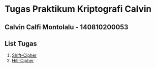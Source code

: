 # Tugas Praktikum Kriptografi Calvin
## Calvin Calfi Montolalu - 140810200053

## List Tugas
1. [Shift-Cipher](/Shift-Cipher/)
2. [Hill-Cipher](/Hill-Cipher/)